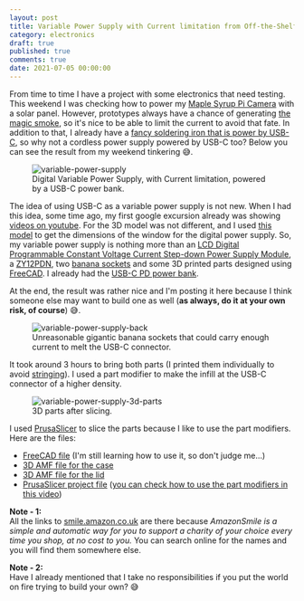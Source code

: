 ```yaml
---
layout: post
title: Variable Power Supply with Current limitation from Off-the-Shelf parts... powered by USB-C!
category: electronics
draft: true
published: true
comments: true
date: 2021-07-05 00:00:00
---
```


From time to time I have a project with some electronics that need testing. This weekend I was checking how to power my [Maple Syrup Pi Camera](https://github.com/ricardodeazambuja/Maple-Syrup-Pi-Camera) with a solar panel. However, prototypes always have a chance of generating [the magic smoke](https://en.wikipedia.org/wiki/Magic_smoke), so it's nice to be able to limit the current to avoid that fate. In addition to that, I already have a [fancy soldering iron that is power by USB-C](https://smile.amazon.co.uk/SainSmart-Upgraded-Soldering-Adjustable-Temperature/dp/B07FY658LN/), so why not a cordless power supply powered by USB-C too? Below you can see the result from my weekend tinkering :sweat_smile:.

<figure>
  <img src="{{ site.url }}/public/images/power_supply_with_powerbank.jpg?style=centerme" alt="variable-power-supply">
  <figcaption>Digital Variable Power Supply, with Current limitation, powered by a USB-C power bank.</figcaption>
</figure>

<!--more-->

The idea of using USB-C as a variable power supply is not new. When I had this idea, some time ago, my first google excursion already was showing [videos on youtube](https://www.youtube.com/watch?v=aIHj3qMRqqE). For the 3D model was not different, and I used [this model](https://www.thingiverse.com/thing:2429908) to get the dimensions of the window for the digital power supply. So, my variable power supply is nothing more than an [LCD Digital Programmable Constant Voltage Current Step-down Power Supply Module](https://smile.amazon.co.uk/gp/product/B01I9LQIU2/), a [ZY12PDN](https://smile.amazon.co.uk/gp/product/B08FD6381L/), two [banana sockets](https://smile.amazon.co.uk/gp/product/B08CZFTP3F/) and some 3D printed parts designed using [FreeCAD](../extras/VariablePowerSupply.FCStd). I already had the [USB-C PD power bank](https://smile.amazon.co.uk/Charmast-10000mAh-Portable-Flashlight-Compatible/dp/B07Y231M28/).

At the end, the result was rather nice and I'm posting it here because I think someone else may want to build one as well (**as always, do it at your own risk, of course**) :sweat_smile:.

<figure>
  <img src="{{ site.url }}/public/images/power_supply_back.jpg?style=centerme" alt="variable-power-supply-back">
  <figcaption>Unreasonable gigantic banana sockets that could carry enough current to melt the USB-C connector.</figcaption>
</figure>

It took around 3 hours to bring both parts (I printed them individually to avoid [stringing](https://help.prusa3d.com/en/article/stringing-and-oozing_1805/)). I used a part modifier to make the infill at the USB-C connector of a higher density.
<figure>
  <img src="{{ site.url }}/public/images/power_supply_3d_print.png?style=centerme" alt="variable-power-supply-3d-parts">
  <figcaption>3D parts after slicing.</figcaption>
</figure>

I used [PrusaSlicer](https://github.com/prusa3d/PrusaSlicer) to slice the parts because I like to use the part modifiers. Here are the files:  
  * [FreeCAD file](../extras/VariablePowerSupply.FCStd) (I'm still learning how to use it, so don't judge me...)
  * [3D AMF file for the case](VariablePowerSupply-Case.amf)
  * [3D AMF file for the lid](VariablePowerSupply-Lid.amf)
  * [PrusaSlicer project file](VariablePowerSupply-Lid.3mf) ([you can check how to use the part modifiers in this video](https://www.youtube.com/watch?v=6PVeh43Or-g))

**Note - 1:**  
All the links to [smile.amazon.co.uk](https://smile.amazon.co.uk/gp/chpf/about/ref=smi_aas_redirect) are there because _AmazonSmile is a simple and automatic way for you to support a charity of your choice every time you shop, at no cost to you._ You can search online for the names and you will find them somewhere else.

**Note - 2:**  
Have I already mentioned that I take no responsibilities if you put the world on fire trying to build your own? :sweat_smile: